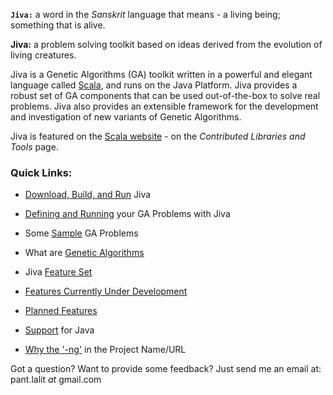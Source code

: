 **`Jiva:`** a word in the _Sanskrit_ language that means - a living being; something that is alive.

**Jiva:** a problem solving toolkit based on ideas derived from the evolution of living creatures.


Jiva is a Genetic Algorithms (GA) toolkit written in a powerful and elegant language called [Scala](http://www.scala-lang.org/), and runs on the Java Platform. Jiva provides a robust set of GA components that can be used out-of-the-box to solve real problems. Jiva also provides an extensible framework for the development and investigation of new variants of Genetic Algorithms.

Jiva is featured on the [Scala website](http://www.scala-lang.org/node/1209#libraries) - on the _Contributed Libraries and Tools_ page.

### Quick Links: ###
  * [Download, Build, and Run](JivaQuickStartForTrunk.md) Jiva
  * [Defining and Running](DefiningAndRunningGAProblems.md) your GA Problems with Jiva
  * Some [Sample](SampleProblems.md) GA Problems

  * What are [Genetic Algorithms](WhatAreGAs.md)
  * Jiva [Feature Set](FeatureSet.md)
  * [Features Currently Under Development](CurrentDev.md)
  * [Planned Features](PlannedFeatures.md)

  * [Support](JavaSupport.md) for Java
  * [Why the '-ng'](BriefHistory.md) in the Project Name/URL

Got a question? Want to provide some feedback? Just send me an email at: pant.lalit _at_ gmail.com